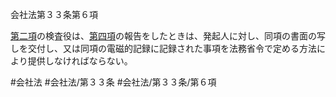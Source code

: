 会社法第３３条第６項

[第二項](会社法＿＿＿＿第３３条第２項)の検査役は、[第四項](会社法＿＿＿＿第３３条第４項)の報告をしたときは、発起人に対し、同項の書面の写しを交付し、又は同項の電磁的記録に記録された事項を法務省令で定める方法により提供しなければならない。

#会社法
#会社法/第３３条
#会社法/第３３条/第６項
